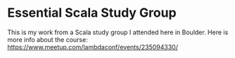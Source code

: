 # Essential Scala Study Group
This is my work from a Scala study group I attended here in Boulder.
Here is more info about the course: https://www.meetup.com/lambdaconf/events/235094330/


